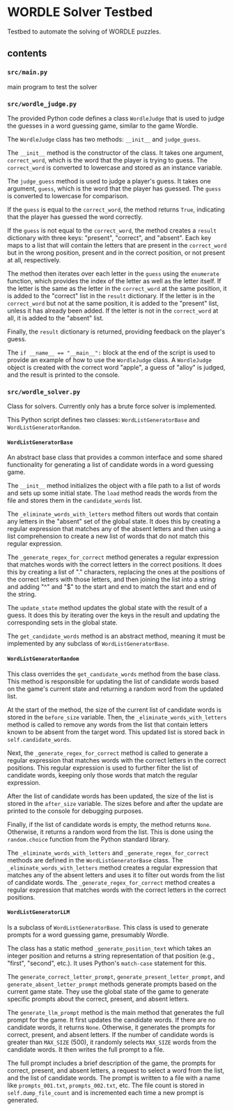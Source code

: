 # WORDLE Solver Testbed

Testbed to automate the solving of WORDLE puzzles.

## contents
### `src/main.py`  

main program to test the solver

### `src/wordle_judge.py` 

The provided Python code defines a class `WordleJudge` that is used to judge the guesses in a word guessing game, similar to the game Wordle.

The `WordleJudge` class has two methods: `__init__` and `judge_guess`.

The `__init__` method is the constructor of the class. It takes one argument, `correct_word`, which is the word that the player is trying to guess. The `correct_word` is converted to lowercase and stored as an instance variable.

The `judge_guess` method is used to judge a player's guess. It takes one argument, `guess`, which is the word that the player has guessed. The `guess` is converted to lowercase for comparison.

If the `guess` is equal to the `correct_word`, the method returns `True`, indicating that the player has guessed the word correctly.

If the `guess` is not equal to the `correct_word`, the method creates a `result` dictionary with three keys: "present", "correct", and "absent". Each key maps to a list that will contain the letters that are present in the `correct_word` but in the wrong position, present and in the correct position, or not present at all, respectively.

The method then iterates over each letter in the `guess` using the `enumerate` function, which provides the index of the letter as well as the letter itself. If the letter is the same as the letter in the `correct_word` at the same position, it is added to the "correct" list in the `result` dictionary. If the letter is in the `correct_word` but not at the same position, it is added to the "present" list, unless it has already been added. If the letter is not in the `correct_word` at all, it is added to the "absent" list.

Finally, the `result` dictionary is returned, providing feedback on the player's guess.

The `if __name__ == "__main__":` block at the end of the script is used to provide an example of how to use the `WordleJudge` class. A `WordleJudge` object is created with the correct word "apple", a guess of "alloy" is judged, and the result is printed to the console.

### `src/wordle_solver.py` 

Class for solvers.  Currently only has a brute force solver is implemented.

This Python script defines two classes: `WordListGeneratorBase` and `WordListGeneratorRandom`. 

#### `WordListGeneratorBase` 
An abstract base class that provides a common interface and some shared functionality for generating a list of candidate words in a word guessing game. 

The `__init__` method initializes the object with a file path to a list of words and sets up some initial state. The `load` method reads the words from the file and stores them in the `candidate_words` list. 

The `_eliminate_words_with_letters` method filters out words that contain any letters in the "absent" set of the global state. It does this by creating a regular expression that matches any of the absent letters and then using a list comprehension to create a new list of words that do not match this regular expression.

The `_generate_regex_for_correct` method generates a regular expression that matches words with the correct letters in the correct positions. It does this by creating a list of "." characters, replacing the ones at the positions of the correct letters with those letters, and then joining the list into a string and adding "^" and "$" to the start and end to match the start and end of the string.

The `update_state` method updates the global state with the result of a guess. It does this by iterating over the keys in the result and updating the corresponding sets in the global state.

The `get_candidate_words` method is an abstract method, meaning it must be implemented by any subclass of `WordListGeneratorBase`.


#### `WordListGeneratorRandom` 
This class overrides the `get_candidate_words` method from the base class. This method is responsible for updating the list of candidate words based on the game's current state and returning a random word from the updated list.

At the start of the method, the size of the current list of candidate words is stored in the `before_size` variable. Then, the `_eliminate_words_with_letters` method is called to remove any words from the list that contain letters known to be absent from the target word. This updated list is stored back in `self.candidate_words`.

Next, the `_generate_regex_for_correct` method is called to generate a regular expression that matches words with the correct letters in the correct positions. This regular expression is used to further filter the list of candidate words, keeping only those words that match the regular expression.

After the list of candidate words has been updated, the size of the list is stored in the `after_size` variable. The sizes before and after the update are printed to the console for debugging purposes.

Finally, if the list of candidate words is empty, the method returns `None`. Otherwise, it returns a random word from the list. This is done using the `random.choice` function from the Python standard library.

The `_eliminate_words_with_letters` and `_generate_regex_for_correct` methods are defined in the `WordListGeneratorBase` class. The `_eliminate_words_with_letters` method creates a regular expression that matches any of the absent letters and uses it to filter out words from the list of candidate words. The `_generate_regex_for_correct` method creates a regular expression that matches words with the correct letters in the correct positions.

#### `WordListGeneratorLLM`

Is a subclass of `WordListGeneratorBase`. This class is used to generate prompts for a word guessing game, presumably Wordle.

The class has a static method `_generate_position_text` which takes an integer position and returns a string representation of that position (e.g., "first", "second", etc.). It uses Python's `match-case` statement for this.

The `generate_correct_letter_prompt`, `generate_present_letter_prompt`, and `generate_absent_letter_prompt` methods generate prompts based on the current game state. They use the global state of the game to generate specific prompts about the correct, present, and absent letters.

The `generate_llm_prompt` method is the main method that generates the full prompt for the game. It first updates the candidate words. If there are no candidate words, it returns `None`. Otherwise, it generates the prompts for correct, present, and absent letters. If the number of candidate words is greater than `MAX_SIZE` (500), it randomly selects `MAX_SIZE` words from the candidate words. It then writes the full prompt to a file.

The full prompt includes a brief description of the game, the prompts for correct, present, and absent letters, a request to select a word from the list, and the list of candidate words. The prompt is written to a file with a name like `prompts_001.txt`, `prompts_002.txt`, etc. The file count is stored in `self.dump_file_count` and is incremented each time a new prompt is generated.